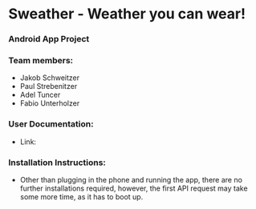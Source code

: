 # Sweather - Weather you can wear!
### Android App Project

### Team members:
- Jakob Schweitzer
- Paul Strebenitzer
- Adel Tuncer
- Fabio Unterholzer

### User Documentation:
- Link: 

### Installation Instructions:
- Other than plugging in the phone and running the app, there are no further installations required, however, the first API request may take some more time, as it has to boot up.
